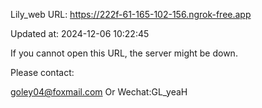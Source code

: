 Lily_web URL: https://222f-61-165-102-156.ngrok-free.app

Updated at: 2024-12-06 10:22:45

If you cannot open this URL, the server might be down.

Please contact: 

goley04@foxmail.com Or Wechat:GL_yeaH